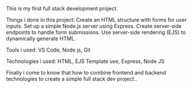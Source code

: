 This is my first full stack development project.

Things i done in this project:
Create an HTML structure with forms for user inputs.
Set up a simple Node.js server using Express.
Create server-side endpoints to handle form submissions.
Use server-side rendering (EJS) to dynamically generate HTML.

Tools i used: 
VS Code, Node js, Git

Technologies i used:
HTML, EJS Template use, Express, Node JS

Finally i come to know that how to combine frontend and backend technologies to create a simple full stack dev project..
